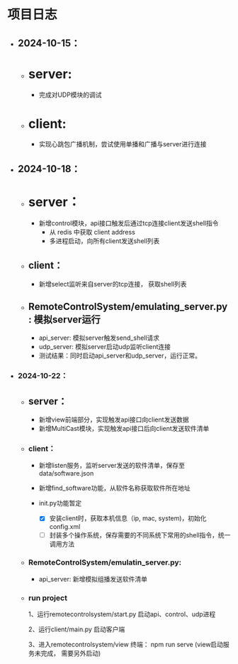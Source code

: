 # 项目日志

* ## 2024-10-15：

  * # server:

    * 完成对UDP模块的调试
  * # client:

    * 实现心跳包广播机制，尝试使用单播和广播与server进行连接
* ## 2024-10-18：

  * # server：

    * 新增control模块，api接口触发后通过tcp连接client发送shell指令
      * 从 redis 中获取 client address
      * 多进程启动，向所有client发送shell列表
  * ## client：

    * 新增select监听来自server的tcp连接， 获取shell列表
  * ## RemoteControlSystem/emulating_server.py	: 模拟server运行

    * api_server: 模拟server触发send_shell请求
    * udp_server: 模拟server启动udp监听client连接
    * 测试结果：同时启动api_server和udp_server，运行正常。
* ### 2024-10-22：

  * ## server：


    * 新增view前端部分，实现触发api接口向client发送数据
    * 新增MultiCast模块，实现触发api接口后向client发送软件清单
  * ### client：


    * 新增listen服务，监听server发送的软件清单，保存至data/software.json
    * 新增find_software功能，从软件名称获取软件所在地址
    * init.py功能暂定

      * [X] 安装client时，获取本机信息（ip, mac, system)，初始化config.xml
      * [ ] 封装多个操作系统，保存需要的不同系统下常用的shell指令，统一调用方法
  * ### RemoteControlSystem/emulatin_server.py:


    * api_server: 新增模拟组播发送软件清单
  * ### run project

    1、运行remotecontrolsystem/start.py 启动api、control、udp进程

    2、运行client/main.py 启动客户端

    3、进入remotecontrolsystem/view 终端： npm run serve (view启动服务未完成， 需要另外启动)
